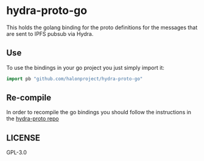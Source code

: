 # hydra-proto-go

This holds the golang binding for the proto definitions for the messages that are
sent to IPFS pubsub via Hydra.

## Use

To use the bindings in your go project you just simply import it:

```go
import pb "github.com/halonproject/hydra-proto-go"
```

## Re-compile

In order to recompile the go bindings you should follow the instructions in the
[hydra-proto repo](https://github.com/halonproject/hydra-proto)

## LICENSE

GPL-3.0

